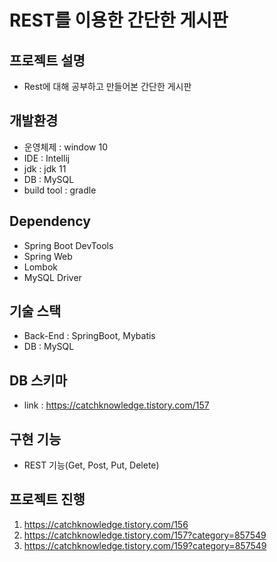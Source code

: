 # REST를 이용한 간단한 게시판

## 프로젝트 설명
- Rest에 대해 공부하고 만들어본 간단한 게시판

## 개발환경
- 운영체제 : window 10
- IDE : Intellij
- jdk : jdk 11
- DB : MySQL
- build tool : gradle

## Dependency
- Spring Boot DevTools
- Spring Web
- Lombok
- MySQL Driver

## 기술 스택
- Back-End : SpringBoot, Mybatis
- DB : MySQL

## DB 스키마
- link : https://catchknowledge.tistory.com/157

## 구현 기능
- REST 기능(Get, Post, Put, Delete)

## 프로젝트 진행
1. https://catchknowledge.tistory.com/156
2. https://catchknowledge.tistory.com/157?category=857549
3. https://catchknowledge.tistory.com/159?category=857549
